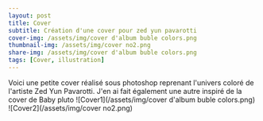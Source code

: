 ```yaml
---
layout: post
title: Cover
subtitle: Création d'une cover pour zed yun pavarotti
cover-img: /assets/img/cover d'album buble colors.png
thumbnail-img: /assets/img/cover no2.png
share-img: /assets/img/cover d'album buble colors.png
tags: [Cover, illustration]
---
```


Voici une petite cover réalisé sous photoshop reprenant l'univers coloré de l'artiste Zed Yun Pavarotti.
J'en ai fait également une autre inspiré de la cover de Baby pluto 
![Cover1](/assets/img/cover d'album buble colors.png)
![Cover2](/assets/img/cover no2.png)

